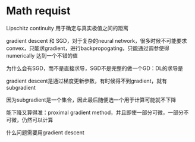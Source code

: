# Math requist

Lipschitz continuity 用于确定与真实极值之间的距离

gradient descent 和 SGD，对于复杂的neural network，很多时候不可能要求convex，只能求gradient，进行backpropogating，只能通过调参使得 numerically 达到一个不错的值



为什么会有SGD，而不是直接求导，SGD不是完整的做一个GD：DL的求导是

gradient descent是通过梯度更新参数，有时候得不到gradient，就有subgradient

因为subgradient是一个集合，因此最后随便选一个用于计算可能就不下降

能下降又算得准：proximal gradient method，并且即使一部分可微，一部分不可微，仍然可以计算

什么问题需要用gradient descent




